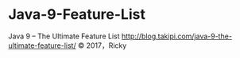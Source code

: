 # Java-9-Feature-List
Java 9 – The Ultimate Feature List
http://blog.takipi.com/java-9-the-ultimate-feature-list/
© 2017，Ricky


